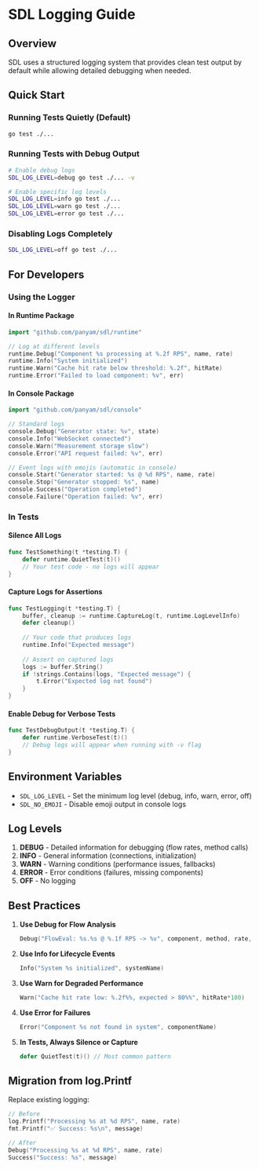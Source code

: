 # SDL Logging Guide

## Overview
SDL uses a structured logging system that provides clean test output by default while allowing detailed debugging when needed.

## Quick Start

### Running Tests Quietly (Default)
```bash
go test ./...
```

### Running Tests with Debug Output
```bash
# Enable debug logs
SDL_LOG_LEVEL=debug go test ./... -v

# Enable specific log levels
SDL_LOG_LEVEL=info go test ./...
SDL_LOG_LEVEL=warn go test ./...
SDL_LOG_LEVEL=error go test ./...
```

### Disabling Logs Completely
```bash
SDL_LOG_LEVEL=off go test ./...
```

## For Developers

### Using the Logger

#### In Runtime Package
```go
import "github.com/panyam/sdl/runtime"

// Log at different levels
runtime.Debug("Component %s processing at %.2f RPS", name, rate)
runtime.Info("System initialized")
runtime.Warn("Cache hit rate below threshold: %.2f", hitRate)
runtime.Error("Failed to load component: %v", err)
```

#### In Console Package
```go
import "github.com/panyam/sdl/console"

// Standard logs
console.Debug("Generator state: %v", state)
console.Info("WebSocket connected")
console.Warn("Measurement storage slow")
console.Error("API request failed: %v", err)

// Event logs with emojis (automatic in console)
console.Start("Generator started: %s @ %d RPS", name, rate)
console.Stop("Generator stopped: %s", name)
console.Success("Operation completed")
console.Failure("Operation failed: %v", err)
```

### In Tests

#### Silence All Logs
```go
func TestSomething(t *testing.T) {
    defer runtime.QuietTest(t)()
    // Your test code - no logs will appear
}
```

#### Capture Logs for Assertions
```go
func TestLogging(t *testing.T) {
    buffer, cleanup := runtime.CaptureLog(t, runtime.LogLevelInfo)
    defer cleanup()
    
    // Your code that produces logs
    runtime.Info("Expected message")
    
    // Assert on captured logs
    logs := buffer.String()
    if !strings.Contains(logs, "Expected message") {
        t.Error("Expected log not found")
    }
}
```

#### Enable Debug for Verbose Tests
```go
func TestDebugOutput(t *testing.T) {
    defer runtime.VerboseTest(t)()
    // Debug logs will appear when running with -v flag
}
```

## Environment Variables

- `SDL_LOG_LEVEL` - Set the minimum log level (debug, info, warn, error, off)
- `SDL_NO_EMOJI` - Disable emoji output in console logs

## Log Levels

1. **DEBUG** - Detailed information for debugging (flow rates, method calls)
2. **INFO** - General information (connections, initialization)
3. **WARN** - Warning conditions (performance issues, fallbacks)
4. **ERROR** - Error conditions (failures, missing components)
5. **OFF** - No logging

## Best Practices

1. **Use Debug for Flow Analysis**
   ```go
   Debug("FlowEval: %s.%s @ %.1f RPS -> %v", component, method, rate, flows)
   ```

2. **Use Info for Lifecycle Events**
   ```go
   Info("System %s initialized", systemName)
   ```

3. **Use Warn for Degraded Performance**
   ```go
   Warn("Cache hit rate low: %.2f%%, expected > 80%%", hitRate*100)
   ```

4. **Use Error for Failures**
   ```go
   Error("Component %s not found in system", componentName)
   ```

5. **In Tests, Always Silence or Capture**
   ```go
   defer QuietTest(t)() // Most common pattern
   ```

## Migration from log.Printf

Replace existing logging:

```go
// Before
log.Printf("Processing %s at %d RPS", name, rate)
fmt.Printf("✅ Success: %s\n", message)

// After
Debug("Processing %s at %d RPS", name, rate)
Success("Success: %s", message)
```